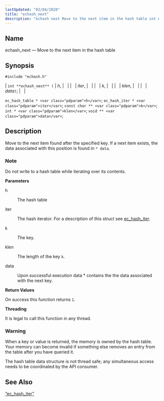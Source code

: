```yaml
---
lastUpdated: "02/04/2020"
title: "echash_next"
description: "echash next Move to the next item in the hash table int echash next h iter k klen data ec hash table h ec hash iter iter const char k int klen void data Move to the next item found after the specified key If a next item exists the..."
---
```


<a name="apis.echash_next"></a> 
## Name

echash_next — Move to the next item in the hash table

## Synopsis

`#include "echash.h"`

| `int **echash_next** (` | <var class="pdparam">h</var>, |   |
|   | <var class="pdparam">iter</var>, |   |
|   | <var class="pdparam">k</var>, |   |
|   | <var class="pdparam">klen</var>, |   |
|   | <var class="pdparam">data</var>`)`; |   |

`ec_hash_table * <var class="pdparam">h</var>`;
`ec_hash_iter * <var class="pdparam">iter</var>`;
`const char ** <var class="pdparam">k</var>`;
`int * <var class="pdparam">klen</var>`;
`void ** <var class="pdparam">data</var>`;<a name="idp51303968"></a> 
## Description

Move to the next item found after the specified key. If a next item exists, the data associated with this position is found in `* data`.

### Note

Do not write to a hash table while iterating over its contents.

**<a name="idp51306688"></a> Parameters**

<dl class="variablelist">

<dt>h</dt>

<dd>

The hash table

</dd>

<dt>iter</dt>

<dd>

The hash iterator. For a description of this struct see [ec_hash_iter](/momentum/3/3-api/structs-ec-hash-iter).

</dd>

<dt>k</dt>

<dd>

The key.

</dd>

<dt>klen</dt>

<dd>

The length of the key `k`.

</dd>

<dt>data</dt>

<dd>

Upon successful execution data * contains the the data associated with the next key.

</dd>

</dl>

**<a name="idp51317984"></a> Return Values**

On success this function returns `1`.

**<a name="idp51319360"></a> Threading**

It is legal to call this function in any thread.

### Warning

When a key or value is returned, the memory is owned by the hash table. Your memory can become invalid if something else removes an entry from the table after you have queried it.

The hash table data structure is not thread safe; any simultaneous access needs to be coordinated by the API consumer.

<a name="idp51322448"></a> 
## See Also

[“ec_hash_iter”](/momentum/3/3-api/structs-ec-hash-iter)